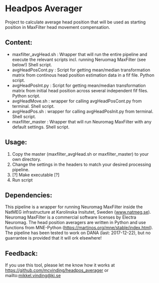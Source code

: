 # Headpos Averager
Project to calculate average head position that will be used as starting position in MaxFilter head movement compensation.

## Content:
* maxfilter_avgHead.sh : Wrapper that will run the entire pipeline and execute the relevant scripts incl. running Neruomag MaxFilter (see below!) Shell script.
* avgHeadPosCont.py : Script for getting mean/median transformation matrix from continous head position estimation data in a fif file. Python script.
* avgHeadPosInt.py : Script for getting mean/median transformation matrix from initial head position across several independent fif files. Python script.
* avgHeadMove.sh : wrapper for calling avgHeadPosCont.py from terminal. Shell script.
* avgHeadPos.sh : wrapper for calling avgHeadPosInit.py from terminal. Shell script.
* maxfilter_master :  Wrapper that will run Neuromag MaxFilter with any default settings. Shell script.

## Usage:
1) Copy the master (maxfilter_avgHead.sh or maxfilter_master) to your own directory.
2) Change the settings in the headers to match your desired processing pipeline.
3) [?] Make executable [?]
4) Run script

## Dependencies:
This pipeline is a wrapper for running Neuromag MaxFilter inside the NatMEG infrastructure at Karolinska Insitutet, Sweden (www.natmeg.se). Neuromag MaxFilter is a commercial software licenses by Electra Neuromag.
The head position averagers are written in Python and use functions from MNE-Python (https://martinos.org/mne/stable/index.html).
The pipeline has been tested to work on DANA (last: 2017-12-22), but no guarrantee is provided that it will ork elsewhere!

## Feedback:
If you use this tool, please let me know how it works at https://github.com/mcvinding/headpos_averager or mailto:mikkel.vinding@ki.se
